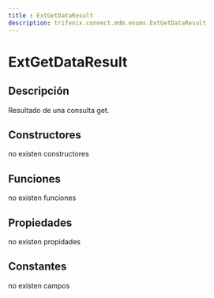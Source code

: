 ```yaml
---
title : ExtGetDataResult
description: trifenix.connect.mdm.enums.ExtGetDataResult
---
```




# ExtGetDataResult

## Descripción
Resultado de una consulta get.
## Constructores

no existen constructores


## Funciones

no existen funciones

## Propiedades

no existen propidades

## Constantes
no existen campos

